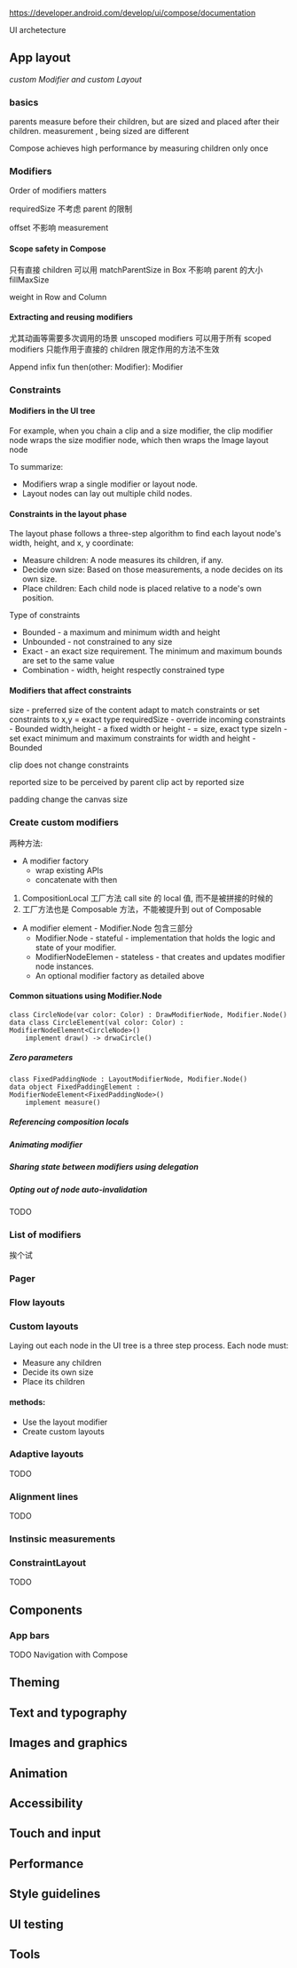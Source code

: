 https://developer.android.com/develop/ui/compose/documentation

UI archetecture
## App layout
*custom Modifier and custom Layout*

### basics
parents measure before their children, but are sized and placed after their children.
measurement , being sized are different 

Compose achieves high performance by measuring children only once

### Modifiers
Order of modifiers matters

requiredSize 不考虑 parent 的限制

offset 不影响 measurement


#### Scope safety in Compose
只有直接 children 可以用
matchParentSize in Box  不影响 parent 的大小
fillMaxSize 

weight in Row and Column


#### Extracting and reusing modifiers
尤其动画等需要多次调用的场景
unscoped modifiers 可以用于所有
scoped modifiers 只能作用于直接的 children
    限定作用的方法不生效

Append
 infix fun then(other: Modifier): Modifier

### Constraints

#### Modifiers in the UI tree
For example, when you chain a clip and a size modifier, the clip modifier node wraps the size modifier node, which then wraps the Image layout node

To summarize:
- Modifiers wrap a single modifier or layout node.
- Layout nodes can lay out multiple child nodes.

#### Constraints in the layout phase
The layout phase follows a three-step algorithm to find each layout node's width, height, and x, y coordinate:

- Measure children: A node measures its children, if any.
- Decide own size: Based on those measurements, a node decides on its own size.
- Place children: Each child node is placed relative to a node's own position.

Type of constraints
- Bounded - a maximum and minimum width and height
- Unbounded - not constrained to any size
- Exact - an exact size requirement. The minimum and maximum bounds are set to the same value
- Combination - width, height respectly constrained type

#### Modifiers that affect constraints
size - preferred size of the content   adapt to match constraints or set constraints to x,y = exact type
requiredSize  -  override incoming constraints - Bounded
width,height -  a fixed width or height - = size, exact type
sizeIn - set exact minimum and maximum constraints for width and height - Bounded

clip does not change constraints

reported size to be perceived by parent
clip act by reported size

padding change the canvas size

### Create custom modifiers
两种方法:
- A modifier factory 
    - wrap existing APIs
    - concatenate with then

1. CompositionLocal 工厂方法 call site 的 local 值, 而不是被拼接的时候的
2. 工厂方法也是 Composable 方法，不能被提升到 out of Composable 

- A modifier element - Modifier.Node
    包含三部分
    - Modifier.Node - stateful - implementation that holds the logic and state of your modifier.
    - ModifierNodeElemen - stateless - that creates and updates modifier node instances.
    - An optional modifier factory as detailed above


#### Common situations using Modifier.Node
    class CircleNode(var color: Color) : DrawModifierNode, Modifier.Node()
    data class CircleElement(val color: Color) : ModifierNodeElement<CircleNode>()
        implement draw() -> drwaCircle()

##### Zero parameters
    class FixedPaddingNode : LayoutModifierNode, Modifier.Node()
    data object FixedPaddingElement : ModifierNodeElement<FixedPaddingNode>()
        implement measure()

##### Referencing composition locals
##### Animating modifier
##### Sharing state between modifiers using delegation
##### Opting out of node auto-invalidation
TODO

### List of modifiers
挨个试

### Pager


### Flow layouts


### Custom layouts
Laying out each node in the UI tree is a three step process. Each node must:
- Measure any children
- Decide its own size
- Place its children

#### methods:
- Use the layout modifier
- Create custom layouts


### Adaptive layouts
TODO

### Alignment lines
TODO

### Instinsic measurements

### ConstraintLayout
TODO


## Components

### App bars
TODO Navigation with Compose




## Theming
## Text and typography
## Images and graphics
## Animation
## Accessibility
## Touch and input
## Performance
## Style guidelines
## UI testing
## Tools
